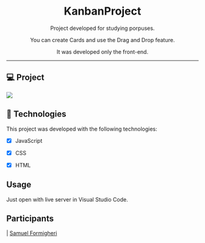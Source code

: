 <h1 align="center">
KanbanProject
</h1>

<p align="center">Project developed for studying porpuses.</p>
<p align="center">You can create Cards and use the Drag and Drop feature.</p>
<p align="center">It was developed only the front-end.</p>

<hr>

## 💻 Project

<img src="https://user-images.githubusercontent.com/62508848/85455116-fab12000-b573-11ea-830f-a8792f3a0d07.png">

## 🚀 Technologies

This project was developed with the following technologies:

- [x] JavaScript

- [x] CSS

- [x] HTML

## Usage

Just open with live server in Visual Studio Code.<br />

## Participants

| [Samuel Formigheri](https://github.com/SamuelFormigheri)
